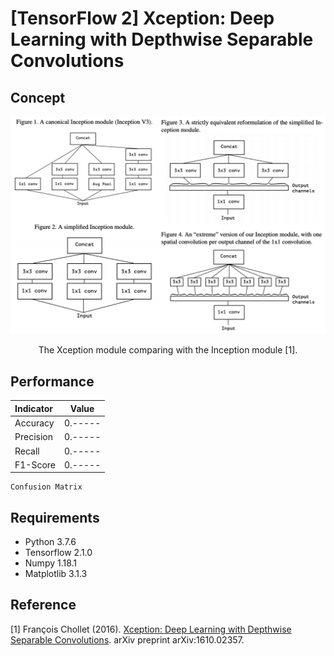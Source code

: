 [TensorFlow 2] Xception: Deep Learning with Depthwise Separable Convolutions
=====

## Concept
<div align="center">
  <img src="./figures/inception_xception.png" width="600">  
  <p>The Xception module comparing with the Inception module [1].</p>
</div>

## Performance

|Indicator|Value|
|:---|:---:|
|Accuracy|0.-----|
|Precision|0.-----|
|Recall|0.-----|
|F1-Score|0.-----|

```
Confusion Matrix
```

## Requirements
* Python 3.7.6  
* Tensorflow 2.1.0  
* Numpy 1.18.1  
* Matplotlib 3.1.3  

## Reference
[1] François Chollet (2016). <a href="https://arxiv.org/abs/1610.02357">Xception: Deep Learning with Depthwise Separable Convolutions</a>. arXiv preprint arXiv:1610.02357.
